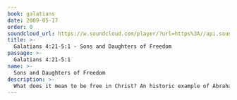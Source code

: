 ```yaml
---
book: galatians
date: 2009-05-17
order: 0
soundcloud_url: https://w.soundcloud.com/player/?url=https%3A//api.soundcloud.com/tracks/
title: >-
  Galatians 4:21-5:1 - Sons and Daughters of Freedom
passage: >-
  Galatians 4:21-5:1
name: >-
  Sons and Daughters of Freedom
description: >-
  What does it mean to be free in Christ? An historic example of Abraham and Sara along with Hagar is used to illustrate the freedom of the Christian faith.
---
```


